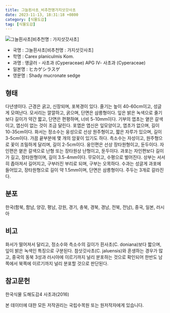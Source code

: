 ```yaml
---
title: 그늘흰사초_비추천명가지삿갓사초
date: 2023-11-13, 18:31:18 +0800
category: [식물도감]
tag: [식물도감]
---
```




![그늘흰사초[비추천명 : 가지삿갓사초]](http://www.nature.go.kr/fileUpload/plants/basic/Cyperaceae/Carex/5135/5135_1_th2.jpg)
- 국명 : 그늘흰사초[비추천명 : 가지삿갓사초]
- 학명 : Carex planiculmis Kom.
- 과명 : 앵글러 - 사초과 (Cyperaceae) APG Ⅳ- 사초과 (Cyperaceae)
- 일본명 : ヒカゲシラスゲ
- 영문명 : Shady mucronate sedge


## 형태
다년생이다. 근경은 굵고, 신장되며, 포복경이 있다. 줄기는 높이 40-60cm이고, 성글게 모여난다. 모서리는 깔깔하고, 굵으며, 단면은 삼릉형이다. 잎은 밝은 녹색으로 줄기보다 길이가 약간 짧고, 단면은 편평하며, 너비 5-10mm이다. 기부의 엽초는 옅은 갈색이고, 엽신이 없는 것이 조금 달린다. 포엽은 엽신은 잎모양이고, 엽초가 없으며, 길이 10-35cm이다. 화서는 정소수는 웅성으로 선상 원주형이고, 짧은 자루가 있으며, 길이 3-5cm이다. 가끔 끝부분에 몇 개의 암꽃이 있기도 하다. 측소수는 자성이고, 원주형으로 꽃이 조밀하게 달리며, 길이 2-5cm이다. 웅인편은 선상 장타원형이고, 둔두이다. 자인편은 옅은 갈색으로 난형 또는 장타원상 난형이고, 둔두이다. 과포는 자인편보다 길이가 길고, 장타원형이며, 길이 3.5-4mm이다. 무모이고, 수평으로 벌어진다. 상부는 서서히 좁아져서 길어지고, 구부러진 부리로 되며, 구부는 오목하다. 수과는 성글게 과포에 들어있고, 장타원형으로 길이 약 1.5mm이며, 단면은 삼릉형이다. 주두는 3개로 갈라진다.
## 분포
한국(함북, 함남, 양강, 평남, 강원, 경기, 충북, 경북, 경남, 전북, 전남), 중국, 일본, 러시아
## 비고
화서가 떨어져서 달리고, 정소수와 측소수의 길이가 흰사초(C. doniana)보다 짧으며, 잎이 밝은 녹색인 특징으로 구분된다. 참삿갓사초(C. jaluensis)와 혼생하는 경우가 많고, 중국의 동북 3성과 러시아에 이르기까지 널리 분포하는 것으로 확인되어 한반도 남쪽에서 북쪽에 이르기까지 널리 분포할 것으로 판단된다.
## 참고문헌
한국식물 도해도감4 사초과(2016)






본 데이터에 대한 모든 저작권리는 국립수목원 또는 원저작자에게 있습니다.
